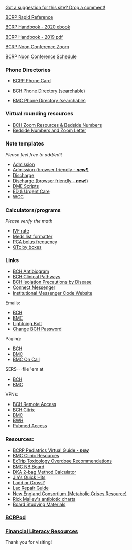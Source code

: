 [Got a suggestion for this site? Drop a comment!](https://forms.gle/cCPaitdskAdVLr1P8)

[BCRP Rapid Reference](files/BCRP_Rapid_Reference.pdf)

[BCRP Handbook - 2020 ebook](https://bcrplinks.ca/BCRP_handbook/book/)

[BCRP Handbook - 2019 pdf](files/bcrp-handbook-2019.pdf)

[BCRP Noon Conference Zoom](https://bostonchildrens.zoom.us/j/99881114271?pwd=alYrUWF6QTU4UmNrUDJ6b0h4eGoxZz09)

[BCRP Noon Conference Schedule](https://docs.google.com/spreadsheets/d/1S0arO5ojWyGS5NU7oEMJVeSgyVdNuGAZALgr3H9FG2U/edit#gid=1884716835)

### Phone Directories

- [BCRP Phone Card](files/bcrp-phone-card-20-21.pdf)

- [BCH Phone Directory (searchable)](phone/BCHPhone.html)

- [BMC Phone Directory (searchable)](phone/BMCPhone.html)

### Virtual rounding resources

- [BCH Zoom Resources & Bedside Numbers](http://web2.tch.harvard.edu/champs/mainpageS2745P83.html)
- [Bedside Numbers and Zoom Letter](https://docs.google.com/document/d/1eZf04_Ab5LJzAUF_icibPcpI8ElCuMkbqwejOhnAtkY/edit?usp=sharing)

### Note templates

*Please feel free to add/edit*

- [Admission](https://bit.ly/bcrpadmission)
- [Admission (browser friendly - ***new!***)](templates/InptAdmission.html)
- [Discharge](https://bit.ly/bcrpdischarge)
- [Discharge (browser friendly - ***new!***)](templates/InptDischarge.html)
- [DME Scripts](https://bit.ly/bcrpdme)
- [ED & Urgent Care](https://bit.ly/bcrpedurgent)
- [WCC](https://bit.ly/bcrpwcc)

### Calculators/programs

*Please verify the math*

- [IVF rate](calcs/ivf.html)
- [Meds list formatter](calcs/meds.html)
- [PCA bolus frequency](calcs/pca.html)
- [QTc by boxes](calcs/qtc.html)

### Links

- [BCH Antibiogram](https://bchfit.tch.harvard.edu/)
- [BCH Clinical Pathways](https://bchfit.tch.harvard.edu/clinical-pathways/www/index.html#/home)
- [BCH Isolation Precautions by Disease](http://chbshare.chboston.org/elibrary/ptsvc/tools/ref/refipc/refipc/ref_ic_prec_by_disease.doc)
- [Connect Messenger](https://communication.careawareconnect.com)
- [Institutional Messenger Code Website](http://web2.tch.harvard.edu/connect/mainpageS3165P6.html)

Emails:
- [BCH](http://outlook.com/owa/chboston.org)
- [BMC](https://mail.bmc.org)
- [Lightning Bolt](https://s2.lightning-bolt.com)
- [Change BCH Password](https://accessmanager.chboston.org/AccessOptions/HTML/LandingPages/RemoteAccessManager.asp)

Paging:
- [BCH](https://chpage.tch.harvard.edu/webxchange)
- [BMC](https://directory.bmc.org/webxchange/)
- [BMC On Call](http://oncall.bmc.org/)

SERS---file 'em at 
- [BCH](http://sersmsprod.chboston.org/RL6_Prod/Homecenter/Client/Login.aspx?ReturnUrl=%2fRL6_PROD%2f)
- [BMC](https://rl.bmc.org/RL_BMC_Prod/)

VPNs:
- [BCH Remote Access](https://myapps.childrens.harvard.edu/vpn/index.html)
- [BCH Citrix](https://ctxaccess.mybmc.org)
- [BMC](https://ctxaccess.mybmc.org/)
- [BWH](https://workspace.partners.org/vpn/index.html)
- [Pubmed Access](https://pubmed.ncbi.nlm.nih.gov/?otool=machhlib,hulib)

### Resources:

- [BCRP Pediatrics Virtual Guide - ***new***](https://docs.google.com/document/d/13Havj_UIoQzBl0G_e2WRiDuZpCVIfpZAq0P-vN5E7iU/edit)
- [BMC Clinic Resources](https://docs.google.com/document/d/1fKMJqRPYKDcch9WPT2txDJf1stmheE13dhnxrd0CMlY/edit?usp=sharing)
- [ExTrip Toxicology Overdose Recommendations](https://www.extrip-workgroup.org/)
- [BMC NB Board](files/bmc-ward-board.jpeg)
- [DKA 2-bag Method Calculator](http://chbshare.chboston.org/elibrary/ptsvc/tools/ref/pcmref/pcmref/ref_pharm_DKA_rate_calculator.xlsx)
- [Jia's Quick Hits](https://www.dropbox.com/sh/0ch5lfyelxu2v8r/AAAs4bK_pqlr0FpEw8LoC4dCa?dl=0&lst=)
- [Ladd or Gross?](files/ladd-gross.jpeg)
- [Lac Repair Guide](files/laceration-repair-guide.pdf)
- [New England Consortium (Metabolic Crises Resource)](https://newenglandconsortium.org/for-professionals)
- [Rick Malley's antibiotic charts](https://static1.squarespace.com/static/55c666c9e4b08b99adb9cf05/t/59242fadbe6594d8a0b3825c/1495543725984/Antibiotic+Coverage+Charts.pdf)
- [Board Studying Materials](https://drive.google.com/drive/folders/1zlT04TwttbaB2C2MKOrPrw7CS_Sns8FT?usp=sharing)

### [BCRPod](./bcrpod.md)

### [Financial Literacy Resources](https://drive.google.com/drive/folders/1h4mqeOOYy6D52pZikoVrU8_HTQXpF5d2?usp=sharing)

Thank you for visiting!
